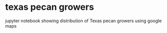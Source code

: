 # texas pecan growers
jupyter notebook showing distribution of Texas pecan growers using google maps
